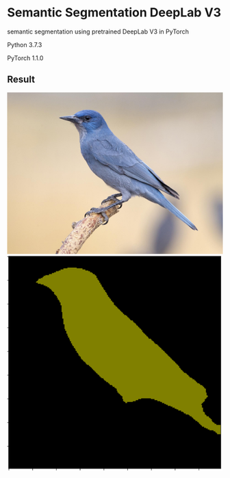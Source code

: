 # Semantic Segmentation DeepLab V3

semantic segmentation using pretrained DeepLab V3 in PyTorch

Python 3.7.3

PyTorch 1.1.0

Result
---
![](./sample_image.png)
![](./output/result.png)